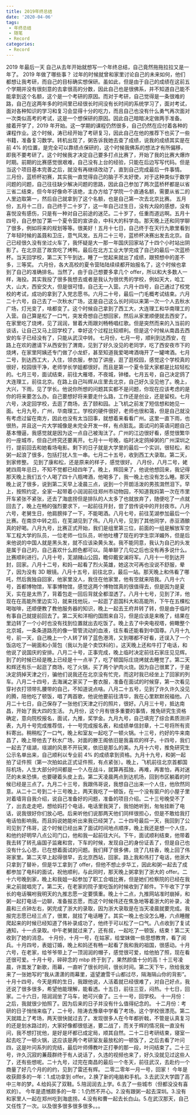 ```yaml
---
title: 2019年终总结
date: '2020-04-06'
tags:
 - 年终总结
 - 随笔
 - Record
categories:
 - Record
---
```


2019 年最后一天
自己从去年开始就想写一个年终总结，自己竟然拖拖拉拉又是一年了。
2019 年做了哪些事？
过年的时候就曾和家里讨论自己的未来如何，他们都想让我考研，而自己的目标确实想保研。虽如此，但是由于自己的成绩在这前五个学期并没有很刻意的去拿很高的分数，因此自己也是很佛系，并不知道自己能不能拿到这个名额，这个是一个考研的原因。而对于考研，自己觉得是一条很难的路，自己在这两年多的时间里已经很长时间没有长时间的系统学习了，面对考试，面对各种知识的学习和复习会显得十分的吃力，而且自己也没有什么勇气再次面对一次类似高考的考试，这是一个想保研的原因。因此自己暗暗决定做两手准备。
接着开学了，2019 年开始。这一学期的课程仍然很多，自己仍然在应付着各种的课程作业。这个时候，涛已经开始了考研复习，因此自己在他的推荐下也买了一些书籍，准备复习数学。转机出现了，粥告诉我她去查了成绩，说我的成绩其实是在前 4% 的位置，是完全可以靠绩点保研的，这个时候我佛系的想法才有所偏移，即我不要考研了。这个时候我才决定自己要多打点比赛了，开始了我的比赛大爆炸时期。前期的比赛感觉很艰难，自己没有上台的经验，只能在后边写写代码。但是当这个项目基本完善之后，就没有再继续改动了，直到自己完成最后一件事情。
三月份，蓝桥杯初赛，其实我一直觉得自己的脑子不太好使，对于这种类似于数学问题的问题，自己往往缺少解决问题的思路，因此自己参加了两次蓝桥杯都是以省三省二结束，但今年好像命不该绝，主办方给了学院一个直通名额，需要从省二的人里边取第一，然后自己就拿到了这个名额，也是自己第一次去北京比赛。
五月份，五月十二日，自己终于二十岁了，这一年自己过生日，没有大段的感想，没有喜悦没有感伤，只是有一种对自己前途的迷茫。二十岁了，任重而道远啊。五月十四号，自己参加了第一个夏令营的宣讲会，中科大的科学岛。那天晚上还和同学聊了很多，例如将来的规划等等。很美好！五月十七日，自己终于在天行九歌里看到了年轻时候的盖聂和卫庄，意气风发。五月二十三号，蓝桥杯决赛出发去北京。自己已经很久没有坐过火车了，我怀疑是大一那一年国庆回家站了十四个小时站出阴影了。在北京逛了故宫吃了烤鸭，最后在北方工业大学完成了自己的最后一次蓝桥杯。当天回学校，第二天下午到达，睡了一觉起来就出了成绩，跟预想中的差不多，三等奖。
六月份，各大高校的夏令营陆陆续续都开始报名了，这个时候也拿到了自己的准确排名。当然了，由于自己想要多拿几个 offer，所以和大多数人一样，海投。其实我投了很多我想去或者是我认为很优秀的学校，例如天大，哈工大，山大，西安交大，但是很可惜，自己无一入营。六月十四号，自己通过了校党校的考试，成功的拿到了入党志愿书。六月二十号，最后一门毛概考试结束。六月二十六号，自己去了一次秋水广场，这是自己这么长时间以来第一次一个人去秋水广场，灯光变了，啥都变了。这个时候自己拿到了西工大，大连理工和华南理工的入营。自己算是松了一口气，突发奇想自己想回家，然后从家里顺便就去西安了。在家里吃了烧烤，见了润润，冒着大雨跟刘畅畅唱红歌。但是突然而来的入当前的谈话，让自己又马上回学校了，幸好这个过程比较顺利。但是这个时候从南昌去西安的车子已经没有了，只能从武汉中转。
七月份，七月一号，顺利到达西安，在路上在欢的邀请下从西安到了渭南，见到了好久没见的老同学，吃了西安夜市下的烧烤，在家里阿姨还专门做了小龙虾，甚至知道我爱喝啤酒嗨开了一罐啤酒。七月二号，到达西工大，入住，领衣服，参加了讲座，逛了逛校园，感觉这个学校真的很好，校园很干净，老师学长学姐都很好。而且是第一个夏令营大家都是比较轻松的。七月三号，面试结束，前往大雁塔，不夜城，钟楼。七月五号，自己决定鸽了大连理工，前往北京。在路上自己叫辉从庄里去北京，自己好久没见他了。晚上，大兴，下雨，见了学长。他说你所想的问题其实都不是问题，你现在应该考虑的是你的将来要怎么办。自己要想好将来要走什么路，工作还是创业，还是留校。七月六号，决定回学校，去逛了商场，去了颐和园。上飞机之前发了短信想和她见一面。七月九号，广州，华南理工。学校的硬件很好，老师也很和蔼，但是自己就没有考虑过留在南方，因此也没有太当回事，就想着来看看广州。这里一直下雨，也很热，并且这一片大学城像是未完全开发一样，有点脏乱。面试问的英语问题自己基本懵逼，我感觉就是因为这一点自己被淘汰了。广州的江边很好看，感觉很繁华的一座城市，但自己终究还要离开。七月十一号晚，临时决定鸽掉粥的广州深圳之行，提前回去和她看场电影。剩下的日子就是大学里的最后一个实训，很轻松，和粥一起浪了很多，包括打扰人生一串。七月二十五号，收到西工大录取。第二天，到家修整。
见到了康和松，还是原来的样子，感觉很好。
八月份，八月二号，姥姥四周年忌日，不知不觉都已经四年了。晚上，辉回来了，他说他想回来，我记得那天晚上我们五个人喝了四十八瓶啤酒，他喝多了，我一晚上也没有怎么睡。那天晚上说了很多，说到第二天早上凌晨三点，说到一个开朗活泼的男孩潸然泪下。早上，按照约定，全家一起带着小润润前往郑州市动物园，不知道我妈第一次在市里开车紧张不紧张，还去了海底捞但是排队的人太多了也就放弃了，随便吃了一点就回去了，晚上在畅的强烈要求下，一起前往开封，尝了尝传说中的开封夜市。八月六号，老舅生日，他肩膀摔了一下，不能喝酒。八月七号，前往芜湖参加最后一个比赛。在南京中转之后，在芜湖见到了伟。八月八号，见到了其他同学，赤豆酒酿真的好喝。八月九号，比赛正式开始，我们是组里第三位，前面的一组是解放军空军工程大学的队员，一位老师一位队员，听他吐槽了现在的学生崇洋媚外，但是后来他说的中国人就是黑头发，就不应该染黄头发。我不能同意，我认为自己的头发是属于自己的，自己喜欢什么颜色都可以。简单聊了几句之后也没有再多说什么。比赛顺利进行。八月十号，芜湖赭山公园，瞻仰戴安澜将军。八月十一号到达开封，回家。八月十二号，和妈一起看了烈火英雄，她这次可再也没说不舒服，晕了，因为没有 3D 眼镜。八月十五号，前往北京，最后一站。那天晚上和伟看了哪吒，然后我独自回家，他家里没人，我住在他家里，他有空就来陪我。八月十六号，首都博物馆，军事博物馆，感觉这两个博物馆真的很值得去，但是因为是夏天，实在是太热了，背着包走一回后背就全都湿透了。八月十七号，见到了洋，他现在在高能所里边实习，就来找他玩，一起逛了逛国科大和高能所，下午在五棵松喝咖啡，还顺便教了教他服务器的知识，晚上一起去王府井转了转，但是由于临时有事自己就提前回去了。第二天和洋相约国图来自习，但是应该是来晚了，结果在里边转了一个小时也没有找到位置就出去吃饭了。晚上去了中央电视塔，俯瞰整个北京城，一条条道路亮的像一管管流动的血液，往东看还能看到中国尊。八月十九号，前一天，自己晚上一个人转了转了蓝色港湾，又到哪都不好看，还误入了一个饭店吃了一碗面和小笼包（我以为是个卖饮料的）。这天晚上还和牛打了电话，和他说了说国庆的安排。八月二十号，正事完成，晚上临时决定前往石家庄见见辉。到了的时候已经是晚上已经是十一点半了，吃了顿国际庄烧烤就去睡觉了。第二天和辉还有乐一起逛了商场，吃了火锅，买了两个驴肉火烧。因为自己很累了，于是决定鸽掉天津之行，骗他们说我还在北京没有忙完，而这时我已经坐上了回家的列车。八月二十四号，去海澜之家买了一套衣服，准备在面试的时候穿，第一次看见穿衬衣打领带扎腰带的自己，不知道说点啥。八月二十五号，见到了许久许久没见的腾，陪他吃了顿饭，唱了两首歌，他说他要前往清华，我在心里默默祝福他。八月二十七日，自己保存了一张他们天津之行的照片，很好。八月三十号，抵达南昌，开始了我大四的生活。
九月份，这个月有很多重要的事情，推免研究生资格确定，意向院校报名，面试，九推，奖学金。九月九号，自己填完了综合素质测评表，九月十号完成推荐信，十一号完成报名表，和成绩单信封章，十二号将所有资料寄出。稍稍松了一口气，晚上和室友一起吃了一顿火锅。十三号，约好的牛来南昌了，晚上带他去了秋水广场，对面的滕王阁依旧是我喜欢的样子。十四号，我们一起去了瑶湖，瑶湖的风景不开玩笑，依旧是那么的美。九月十六号，推免研究生公示名单出来，自己顺利以专业前 4% 的成绩拿到资格。九月十九号，和粥一起拍了证件照（第一次拍如此正式证件照，有点紧张）。晚上，飞机前往北京首都国际机场，人生大部分时间都是一个人在战斗，就算再孤独，再难，再害怕，再对迷茫的未来恐惧，也要硬着头皮上去。第二天凌晨两点到达机场，回到市区躺着的时候已经是三点了。九月二十三号，我跟伟哥说，我想自己出来一个人住，他欣然同意。从二十二号到二十三号晚上，两天我吃了一顿饭，在一个没有窗户的小屋子里对着墙背自我介绍，说自己准备好的问题，准备的项目介绍。二十三号晚受不了了，出去走走吧，想给妈打个电话，电话里我哭了，我怕她听到，匆匆挂断了电话，说我很好你们放心吧。后来听他们说那两天他们同样很担心，但是不敢给我打电话怕影响我。而且妈说她能听出来我已经哭了。二十四号最后一天，我回到了公司见到了伟哥，这个时候已经出来了面试时间地点顺序，晚上我还是想一个人住，和他约好明早八点公司门口，他和我一起前往大兴。下午，面试顺利结束，他带着我去转了转孔庙国子监雍和宫，下车的时候，发现自己的身份证丢了，但是自己也没有什么心思，已在想着面试的问题。我们拜了很多佛，烧了几柱香，晚上回了伟哥家里。第二天早上起得很早，去北京西站，回家。路上我和伟打了电话，他浙大只拿到了替补，但是华工拿到了 offer，但他不想止步华工，因此和粥一起去了成都参加了电科的面试，祝他顺利，与此同时，那天晚上粥拿到了浙大的 offer。二十六号晚到家，晚上和我姐一起参加了职工合唱比赛，但是她们检察院的已经在我来之前就唱完了。第二天，在老家的院子里吃饭的时候收到了邮件。下午收下了学长的电话嘱咐我明天的九推志愿一定要慎重。晚上十二点，九推网站准时崩掉，和粥一起打电话一边聊，准备报志愿，而这个时候伟还在焦急地等着浙大的补录，凌晨和三点钟左右，粥完成了浙大的录取，因为浙大录取是在当天凌晨就要完成。我报完志愿已经三点了，很累，就挂了电话睡了。其实一晚上也没怎么睡，六点睡醒爬起来的时候已经知道了伟补录成功了，他终于可以松了一口气。八点收到了复试通知，十一点录取。中午老舅就过来了，还有叔，一起吃了一顿饭，结束！第二天收到了她的消息。
十月份，十月一号，在姑家，给堂妹做一些思想教育，看了阅兵。十月四号，表姐订婚，晚上和妈还有畅一起看了我和我的祖国，很感动。十月六号，在老家，给爷爷带上了一顶润润的帽子，感觉很可爱，给他拍了照，现在看还很可爱。十月十号，碎碎念的 mbp 终于到了，果然颜值十分的高！十三号凌晨，许嵩发了新歌，雨幕，一直听了很长时间，很长时间。第二天下午，欣给我发来了一张她写的“我从潇潇的雨幕里，遥望漉雪千山都过尽，隔海隔山你的背影”。十月十四号，今天是辉的生日，我跟他说，人活着就已经很难了，对自己好点，我还说了很多很多，希望他能理解，能看透。十五日，前往三亚，闷热。十七日，回家。二十六日，陪润润坐了马车，她可兴奋了。三十一号，回学校。
十一月份：之后，我就很少拍照了。因为后来的日子并没有什么值得纪念的。
十二月份：考研的日子悄悄来临了，二十号，陪涛去豫章中学看了考场，这个学校很漂亮。第二天就踏上了考场，两天很快就过去了。发现很多人在今年都折戟，不管是认真复习的还是划水路过的，大家好像都很低迷，要二战了，而关于辉的情况我一直没有问，我不想打扰他，是好是坏都已成定局，顺其自然。二十二日考研结束，寝室一起去吃了一顿火锅，这应该是两个考研室友最放松的一顿饭了，之后去看了叶问四，这是叶问系列的完结，最后叶师傅教叶正打拳的那一段，叶问结束了。二十三号，许久沉寂的蒹葭群终于有人说话了，久违的视频也来了，好久没就见过这些人了，还有些想呢。二十九号，过完在南昌的最后一个冬天，前往武汉，去赴约一个商量了好几个月的的约，见到了雷还有辉。
二零二零年一月一号，回家！
今年是收获颇多的一年：1.成功拿到 offer。2.换了新的电脑和手机。3.去武汉大学圆了高中三年的梦。4.给妈买了双鞋。5.陪润润去上学。6.去了一些城市（但都没没有喜欢的）。
今年是遗憾颇多的一年：1.仍然不开心。2.没有跟粥一起去深圳。3.没有和家里人一起在郑州吃到海底捞。4.没有和曹一起去长白山。5.在武汉那天，自己又任性了一次。以及很多很多很多很多。。。
